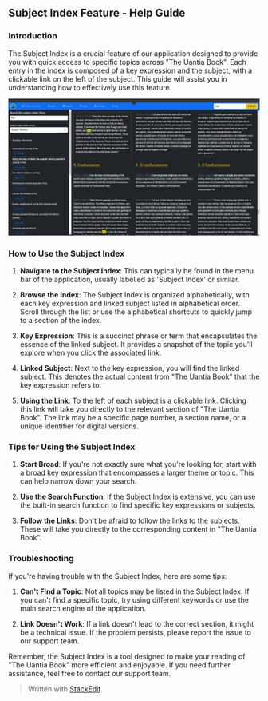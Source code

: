## Subject Index Feature - Help Guide

### Introduction

The Subject Index is a crucial feature of our application designed to provide you with quick access to specific topics across "The Uantia Book". Each entry in the index is composed of a key expression and the subject, with a clickable link on the left of the subject. This guide will assist you in understanding how to effectively use this feature.

![The subjec index](images/Index.png)

### How to Use the Subject Index

1.  **Navigate to the Subject Index**: This can typically be found in the menu bar of the application, usually labelled as 'Subject Index' or similar.
    
2.  **Browse the Index**: The Subject Index is organized alphabetically, with each key expression and linked subject listed in alphabetical order. Scroll through the list or use the alphabetical shortcuts to quickly jump to a section of the index.
    
3.  **Key Expression**: This is a succinct phrase or term that encapsulates the essence of the linked subject. It provides a snapshot of the topic you'll explore when you click the associated link.
    
4.  **Linked Subject**: Next to the key expression, you will find the linked subject. This denotes the actual content from "The Uantia Book" that the key expression refers to.
    
5.  **Using the Link**: To the left of each subject is a clickable link. Clicking this link will take you directly to the relevant section of "The Uantia Book". The link may be a specific page number, a section name, or a unique identifier for digital versions.
    

### Tips for Using the Subject Index

1.  **Start Broad**: If you're not exactly sure what you're looking for, start with a broad key expression that encompasses a larger theme or topic. This can help narrow down your search.
    
2.  **Use the Search Function**: If the Subject Index is extensive, you can use the built-in search function to find specific key expressions or subjects.
    
3.  **Follow the Links**: Don't be afraid to follow the links to the subjects. These will take you directly to the corresponding content in "The Uantia Book".
    

### Troubleshooting

If you're having trouble with the Subject Index, here are some tips:

1.  **Can't Find a Topic**: Not all topics may be listed in the Subject Index. If you can't find a specific topic, try using different keywords or use the main search engine of the application.
    
2.  **Link Doesn't Work**: If a link doesn't lead to the correct section, it might be a technical issue. If the problem persists, please report the issue to our support team.
    

Remember, the Subject Index is a tool designed to make your reading of "The Uantia Book" more efficient and enjoyable. If you need further assistance, feel free to contact our support team.

> Written with [StackEdit](https://stackedit.io/).
<!--stackedit_data:
eyJoaXN0b3J5IjpbMTA0NTM2NzYzMl19
-->